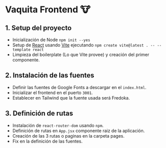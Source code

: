 # Vaquita Frontend 🐮

## 1. Setup del proyecto

- Inicialización de Node `npm init --yes`
- Setup de [React](https://react.dev/) usando [Vite](https://vitejs.dev/) ejecutando `npm create vite@latest . -- --template react`
- Limpieza del boilerplate (Lo que Vite provee) y creación del primer componente.

## 2. Instalación de las fuentes

- Definir las fuentes de Google Fonts a descargar en el `index.html`.
- Inicializar el frontend en el puerto `3001`.
- Establecer en Tailwind que la fuente usada será Fredoka.

## 3. Definición de rutas

- Instalación de `react-router-dom` usando `npm`.
- Definición de rutas en `App.jsx` componente raiz de la aplicación.
- Creación de las 3 rutas o paginas en la carpeta pages.
- Fix en la definición de las fuentes.
